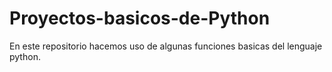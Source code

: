 # Proyectos-basicos-de-Python
En este repositorio hacemos uso de algunas funciones basicas del lenguaje python.
